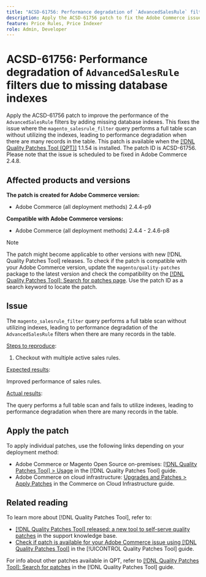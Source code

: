 ```yaml
---
title: "ACSD-61756: Performance degradation of `AdvancedSalesRule` filters due to missing database indexes"
description: Apply the ACSD-61756 patch to fix the Adobe Commerce issue where the `magento_salesrule_filter` query performs a full table scan without using indexes, leading to performance degradation when handling large volumes of records. This patch improves performance by adding the missing database indexes for `AdvancedSalesRule` filters.
feature: Price Rules, Price Indexer
role: Admin, Developer
---
```

# ACSD-61756: Performance degradation of `AdvancedSalesRule` filters due to missing database indexes

Apply the ACSD-61756 patch to improve the performance of the `AdvancedSalesRule` filters by adding missing database indexes. This fixes the issue where the `magento_salesrule_filter` query performs a full table scan without utilizing the indexes, leading to performance degradation when there are many records in the table. This patch is available when the [[!DNL Quality Patches Tool (QPT)]](https://experienceleague.adobe.com/en/docs/commerce-knowledge-base/kb/announcements/commerce-announcements/magento-quality-patches-released-new-tool-to-self-serve-quality-patches) 1.1.54 is installed. The patch ID is ACSD-61756. Please note that the issue is scheduled to be fixed in Adobe Commerce 2.4.8.

## Affected products and versions

**The patch is created for Adobe Commerce version:**

* Adobe Commerce (all deployment methods) 2.4.4-p9

**Compatible with Adobe Commerce versions:**

* Adobe Commerce (all deployment methods) 2.4.4 - 2.4.6-p8

>[!NOTE]
>
>The patch might become applicable to other versions with new [!DNL Quality Patches Tool] releases. To check if the patch is compatible with your Adobe Commerce version, update the `magento/quality-patches` package to the latest version and check the compatibility on the [[!DNL Quality Patches Tool]: Search for patches page](https://experienceleague.adobe.com/tools/commerce-quality-patches/index.html). Use the patch ID as a search keyword to locate the patch.

## Issue

The `magento_salesrule_filter` query performs a full table scan without utilizing indexes, leading to performance degradation of the `AdvancedSalesRule` filters when there are many records in the table.

<u>Steps to reproduce</u>:

1. Checkout with multiple active sales rules.

<u>Expected results</u>:

Improved performance of sales rules.

<u>Actual results</u>:

The query performs a full table scan and fails to utilize indexes, leading to performance degradation when there are many records in the table.

## Apply the patch

To apply individual patches, use the following links depending on your deployment method:

* Adobe Commerce or Magento Open Source on-premises: [[!DNL Quality Patches Tool] > Usage](/help/tools/quality-patches-tool/usage.md) in the [!DNL Quality Patches Tool] guide.
* Adobe Commerce on cloud infrastructure: [Upgrades and Patches > Apply Patches](https://experienceleague.adobe.com/docs/commerce-cloud-service/user-guide/develop/upgrade/apply-patches.html) in the Commerce on Cloud Infrastructure guide.

## Related reading

To learn more about [!DNL Quality Patches Tool], refer to:

* [[!DNL Quality Patches Tool] released: a new tool to self-serve quality patches](https://experienceleague.adobe.com/en/docs/commerce-knowledge-base/kb/announcements/commerce-announcements/magento-quality-patches-released-new-tool-to-self-serve-quality-patches) in the support knowledge base.
* [Check if patch is available for your Adobe Commerce issue using [!DNL Quality Patches Tool]](/help/tools/quality-patches-tool/patches-available-in-qpt/check-patch-for-magento-issue-with-magento-quality-patches.md) in the [!UICONTROL Quality Patches Tool] guide.

For info about other patches available in QPT, refer to [[!DNL Quality Patches Tool]: Search for patches](https://experienceleague.adobe.com/tools/commerce-quality-patches/index.html) in the [!DNL Quality Patches Tool] guide.
